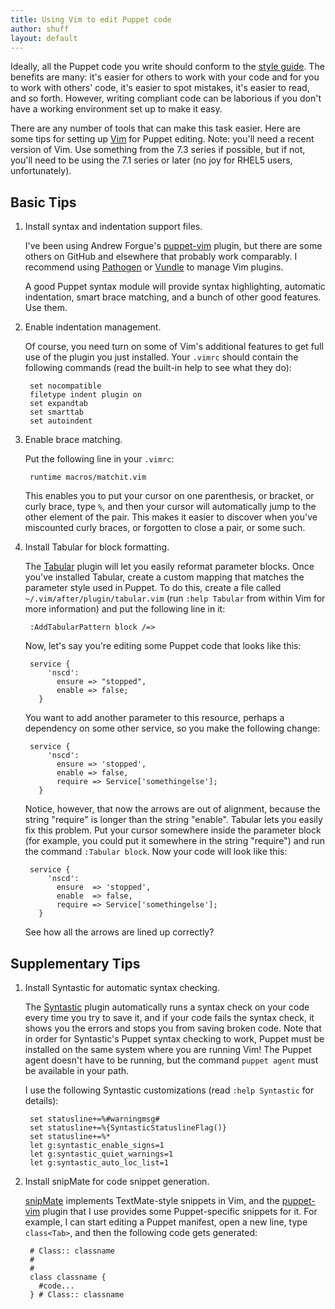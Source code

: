 ```yaml
---
title: Using Vim to edit Puppet code
author: shuff
layout: default
---
```

Ideally, all the Puppet code you write should conform to the [style guide](http://docs.puppetlabs.com/guides/style_guide.html).  The benefits are many: it's easier for others to work with your code and for you to work with others' code, it's easier to spot mistakes, it's easier to read, and so forth.  However, writing compliant code can be laborious if you don't have a working environment set up to make it easy.

There are any number of tools that can make this task easier.  Here are some tips for setting up [Vim](http://www.vim.org) for Puppet editing.  Note: you'll need a recent version of Vim.  Use something from the 7.3 series if possible, but if not, you'll need to be using the 7.1 series or later (no joy for RHEL5 users, unfortunately).

## Basic Tips

1. Install syntax and indentation support files.

    I've been using Andrew Forgue's [puppet-vim](https://github.com/ajf/puppet-vim) plugin, but there are some others on GitHub and elsewhere that probably work comparably.  I recommend using [Pathogen](https://github.com/tpope/vim-pathogen) or [Vundle](https://github.com/gmarik/vundle) to manage Vim plugins.

    A good Puppet syntax module will provide syntax highlighting, automatic indentation, smart brace matching, and a bunch of other good features.  Use them.

2. Enable indentation management.

    Of course, you need turn on some of Vim's additional features to get full use of the plugin you just installed.  Your `.vimrc` should contain the following commands (read the built-in help to see what they do):

        set nocompatible
        filetype indent plugin on
        set expandtab
        set smarttab
        set autoindent

2. Enable brace matching.

    Put the following line in your `.vimrc`:

        runtime macros/matchit.vim

    This enables you to put your cursor on one parenthesis, or bracket, or curly brace, type `%`, and then your cursor will automatically jump to the other element of the pair.  This makes it easier to discover when you've miscounted curly braces, or forgotten to close a pair, or some such.

2. Install Tabular for block formatting.

    The [Tabular](https://github.com/godlygeek/tabular) plugin will let you easily reformat parameter blocks.  Once you've installed Tabular, create a custom mapping that matches the parameter style used in Puppet.  To do this, create a file called `~/.vim/after/plugin/tabular.vim` (run `:help Tabular` from within Vim for more information) and put the following line in it:

        :AddTabularPattern block /=>

    Now, let's say you're editing some Puppet code that looks like this:

        service {
            'nscd':
              ensure => "stopped",
              enable => false;
          }

    You want to add another parameter to this resource, perhaps a dependency on some other service, so you make the following change:

        service {
            'nscd':
              ensure => 'stopped',
              enable => false,
              require => Service['somethingelse'];
          }

    Notice, however, that now the arrows are out of alignment, because the string "require" is longer than the string "enable".  Tabular lets you easily fix this problem.  Put your cursor somewhere inside the parameter block (for example, you could put it somewhere in the string "require") and run the command `:Tabular block`.  Now your code will look like this:

        service {
            'nscd':
              ensure  => 'stopped',
              enable  => false,
              require => Service['somethingelse'];
          }

    See how all the arrows are lined up correctly?

## Supplementary Tips

1. Install Syntastic for automatic syntax checking.

    The [Syntastic](https://github.com/scrooloose/syntastic) plugin automatically runs a syntax check on your code every time you try to save it, and if your code fails the syntax check, it shows you the errors and stops you from saving broken code.  Note that in order for Syntastic's Puppet syntax checking to work, Puppet must be installed on the same system where you are running Vim!  The Puppet agent doesn't have to be running, but the command `puppet agent` must be available in your path.

    I use the following Syntastic customizations (read `:help Syntastic` for details):

        set statusline+=%#warningmsg#
        set statusline+=%{SyntasticStatuslineFlag()}
        set statusline+=%*
        let g:syntastic_enable_signs=1
        let g:syntastic_quiet_warnings=1
        let g:syntastic_auto_loc_list=1

2. Install snipMate for code snippet generation.

    [snipMate](https://github.com/msanders/snipmate.vim) implements TextMate-style snippets in Vim, and the [puppet-vim](https://github.com/ajf/puppet-vim) plugin that I use provides some Puppet-specific snippets for it.  For example, I can start editing a Puppet manifest, open a new line, type `class<Tab>`, and then the following code gets generated:

        # Class:: classname
        #
        #
        class classname {
          #code...
        } # Class:: classname

